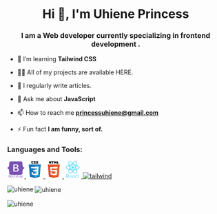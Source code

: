 
<h1 align="center">Hi 👋, I'm Uhiene Princess</h1>
<h3 align="center">I am a Web developer currently specializing in frontend development .</h3>

- 🌱 I’m learning **Tailwind CSS**

- 👨‍💻 All of my projects are available HERE.

- 📝 I regularly write articles.

- 💬 Ask me about **JavaScript**

- 📫 How to reach me **princessuhiene@gmail.com**

- ⚡ Fun fact **I am funny, sort of.**

<h3 align="left">Languages and Tools:</h3>
<p align="left"> 
<a href="https://getbootstrap.com" target="_blank" rel="noreferrer">
 <img src="https://raw.githubusercontent.com/devicons/devicon/master/icons/bootstrap/bootstrap-plain-wordmark.svg" alt="bootstrap" width="40" height="40"/> 
 </a>
  <a href="https://www.w3schools.com/css/" target="_blank" rel="noreferrer"> 
  <img src="https://raw.githubusercontent.com/devicons/devicon/master/icons/css3/css3-original-wordmark.svg" alt="css3" width="40" height="40"/> 
  </a>
   <a href="https://www.w3.org/html/" target="_blank" rel="noreferrer"> 
   <img src="https://raw.githubusercontent.com/devicons/devicon/master/icons/html5/html5-original-wordmark.svg" alt="html5" width="40" height="40"/> 
   </a>    
   <a href="https://reactjs.org/" target="_blank" rel="noreferrer"> <img src="https://raw.githubusercontent.com/devicons/devicon/master/icons/react/react-original-wordmark.svg" alt="react" width="40" height="40"/> 
   </a> 
   <a href="https://tailwindcss.com/" target="_blank" rel="noreferrer"> <img src="https://www.vectorlogo.zone/logos/tailwindcss/tailwindcss-icon.svg" alt="tailwind" width="40" height="40"/> 
   </a> 
 </p>

<p><img align="left" src="https://github-readme-stats.vercel.app/api/top-langs?username=uhiene&show_icons=true&locale=en&layout=compact" alt="uhiene" /></p>

<p>&nbsp;<img align="center" src="https://github-readme-stats.vercel.app/api?username=uhiene&show_icons=true&locale=en" alt="uhiene" /></p>

<p><img align="center" src="https://github-readme-streak-stats.herokuapp.com/?user=uhiene&" alt="uhiene" /></p>
